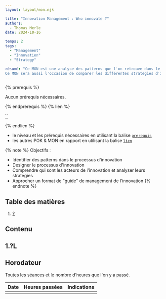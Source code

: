 ```yaml
---
layout: layout/mon.njk

title: "Innovation Management : Who innovate ?"
authors:
  - Thomas Merle
date: 2024-10-16

temps: 2
tags:
  - "Management"
  - "Innovation"
  - "Strategy"

résumé: "Ce MON est une analyse des patterns que l'on retrouve dans le management de l'innovation d'un point de vue historique afin de mettre en lumière les meilleures pratiques du management de l'innovation. Nous tenterons de répondre à la question : sont-elles applicables aujourd'hui et qui sont les nouveaux acteurs de l'innovation? 
Ce MON sera aussi l'occasion de comparer les différentes strategies d'innovation mises en place par ces acteurs."
---
```


{% prerequis %}

Aucun prérequis nécessaires.

{% endprerequis %}
{% lien %}

[``]()

{% endlien %}

- le niveau et les prérequis nécessaires en utilisant la balise [`prerequis`](/cs/contribuer-au-site/#prerequis)
- les autres POK & MON en rapport en utilisant la balise [`lien`](/cs/contribuer-au-site/#lien)

{% note %}
Objectifs : 
- Identifier des patterns dans le processus d'innovation
- Designer le processus d'innovation
- Comprendre qui sont les acteurs de l'innovation et analyser leurs stratégies
- Approcher un format de "guide" de management de l'innovation
{% endnote %}

## Table des matières<a name="table-des-matières"></a>
1. [?](#?)
    
## Contenu

## 1.?L<a name="?"></a>


## Horodateur

Toutes les séances et le nombre d'heures que l'on y a passé.

| Date | Heures passées | Indications |
| -------- | -------- |-------- |
|   |   |  |


